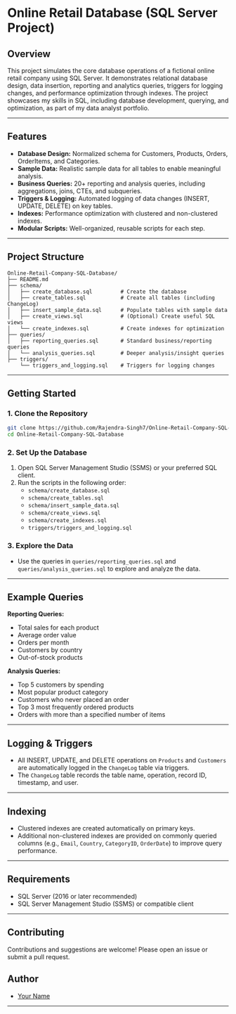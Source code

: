 # Online Retail Database (SQL Server Project)

## Overview

This project simulates the core database operations of a fictional online retail company using SQL Server. It demonstrates relational database design, data insertion, reporting and analytics queries, triggers for logging changes, and performance optimization through indexes. The project showcases my skills in SQL, including database development, querying, and optimization, as part of my data analyst portfolio.

---

## Features

- **Database Design:** Normalized schema for Customers, Products, Orders, OrderItems, and Categories.
- **Sample Data:** Realistic sample data for all tables to enable meaningful analysis.
- **Business Queries:** 20+ reporting and analysis queries, including aggregations, joins, CTEs, and subqueries.
- **Triggers & Logging:** Automated logging of data changes (INSERT, UPDATE, DELETE) on key tables.
- **Indexes:** Performance optimization with clustered and non-clustered indexes.
- **Modular Scripts:** Well-organized, reusable scripts for each step.

---

## Project Structure

```
Online-Retail-Company-SQL-Database/
├── README.md
├── schema/
│   ├── create_database.sql         # Create the database
│   ├── create_tables.sql           # Create all tables (including ChangeLog)
│   ├── insert_sample_data.sql      # Populate tables with sample data
│   ├── create_views.sql            # (Optional) Create useful SQL views
│   └── create_indexes.sql          # Create indexes for optimization
├── queries/
│   ├── reporting_queries.sql       # Standard business/reporting queries
│   └── analysis_queries.sql        # Deeper analysis/insight queries
├── triggers/
    └── triggers_and_logging.sql    # Triggers for logging changes
```

---

## Getting Started

### 1. Clone the Repository

```bash
git clone https://github.com/Rajendra-Singh7/Online-Retail-Company-SQL-Database.git
cd Online-Retail-Company-SQL-Database
```

### 2. Set Up the Database

1. Open SQL Server Management Studio (SSMS) or your preferred SQL client.
2. Run the scripts in the following order:
   - `schema/create_database.sql`
   - `schema/create_tables.sql`
   - `schema/insert_sample_data.sql`
   - `schema/create_views.sql` 
   - `schema/create_indexes.sql`
   - `triggers/triggers_and_logging.sql`

### 3. Explore the Data

- Use the queries in `queries/reporting_queries.sql` and `queries/analysis_queries.sql` to explore and analyze the data.

---

## Example Queries

**Reporting Queries:**
- Total sales for each product
- Average order value
- Orders per month
- Customers by country
- Out-of-stock products

**Analysis Queries:**
- Top 5 customers by spending
- Most popular product category
- Customers who never placed an order
- Top 3 most frequently ordered products
- Orders with more than a specified number of items

---

## Logging & Triggers

- All INSERT, UPDATE, and DELETE operations on `Products` and `Customers` are automatically logged in the `ChangeLog` table via triggers.
- The `ChangeLog` table records the table name, operation, record ID, timestamp, and user.

---

## Indexing

- Clustered indexes are created automatically on primary keys.
- Additional non-clustered indexes are provided on commonly queried columns (e.g., `Email`, `Country`, `CategoryID`, `OrderDate`) to improve query performance.

---

## Requirements

- SQL Server (2016 or later recommended)
- SQL Server Management Studio (SSMS) or compatible client

---

## Contributing

Contributions and suggestions are welcome! Please open an issue or submit a pull request.


## Author

- [Your Name](https://github.com/Rajendra-Singh7)

---
